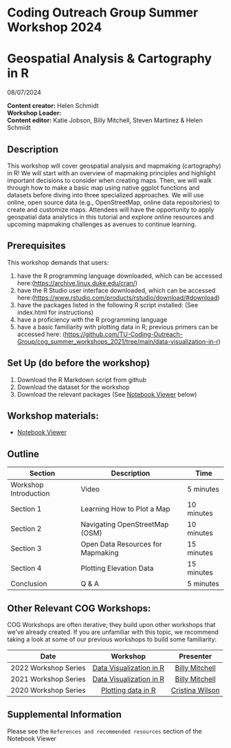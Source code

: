 # Coding Outreach Group Summer Workshop 2024
# Geospatial Analysis & Cartography in R
08/07/2024

__**Content creator:**__ Helen Schmidt  
__**Workshop Leader:**__   
__**Content editor:**__ Katie Jobson, Billy Mitchell, Steven Martinez & Helen Schmidt

## Description
This workshop will cover geospatial analysis and mapmaking (cartography) in R! We will start with an overview of mapmaking principles and highlight important decisions to consider when creating maps. Then, we will walk through how to make a basic map using native ggplot functions and datasets before diving into three specialized approaches. We will use online, open source data (e.g., OpenStreetMap, online data repositories) to create and customize maps. Attendees will have the opportunity to apply geospatial data analytics in this tutorial and explore online resources and upcoming mapmaking challenges as avenues to continue learning.

## Prerequisites
This workshop demands that users:
1. have the R programming language downloaded, which can be accessed here:(https://archive.linux.duke.edu/cran/)
2. have the R Studio user interface downloaded, which can be accessed here:(https://www.rstudio.com/products/rstudio/download/#download)
3. have the packages listed in the following R script installed: (See index.html for instructions)
4. have a proficiency with the R programming language
5. have a basic familiarity with plotting data in R; previous primers can be accessed here: (https://github.com/TU-Coding-Outreach-Group/cog_summer_workshops_2021/tree/main/data-visualization-in-r) 

## Set Up (do before the workshop)
1. Download the R Markdown script from github
2. Download the dataset for the workshop
3. Download the relevant packages (See [Notebook Viewer](https://tu-coding-outreach-group.github.io/cog_summer_workshops_2024/geo_analysis_in_r/index.html) below)
    
## Workshop materials:
- [Notebook Viewer](https://tu-coding-outreach-group.github.io/cog_summer_workshops_2024/geo_analysis_in_r/index.html)


## Outline

| Section | Description | Time |
| --- | --- | --- |
| Workshop Introduction | Video | 5 minutes |
| Section 1 | Learning How to Plot a Map | 10 minutes |
| Section 2 | Navigating OpenStreetMap (OSM) | 10 minutes |
| Section 3 | Open Data Resources for Mapmaking | 15 minutes |
| Section 4 | Plotting Elevation Data | 15 minutes |
| Conclusion |  Q & A | 5 minutes |

## Other Relevant COG Workshops:
COG Workshops are often iterative; they build upon other workshops that we've already created. If you are unfamiliar with this topic, we recommend taking a look at some of our previous workshops to build some familiarity:

| Date        | Workshop                             | Presenter  |
| :-----------: |:------------------------------------:| :-----------:|
| 2022 Workshop Series    | [Data Visualization in R](https://github.com/TU-Coding-Outreach-Group/cog_summer_workshops_2022/tree/main/data-visualization-in-r)                      | [Billy Mitchell](https://wj-mitchell.github.io/) |
| 2021 Workshop Series    | [Data Visualization in R](https://github.com/TU-Coding-Outreach-Group/cog_summer_workshops_2021/tree/main/data-visualization-in-r)                      | [Billy Mitchell](https://wj-mitchell.github.io/) |
| 2020 Workshop Series    | [Plotting data in R](https://github.com/TU-Coding-Outreach-Group/cog_summer_workshops_2020/tree/master/plotting-data-in-r)                      | [Cristina Wilson](https://www.radlab.us/people) |

## Supplemental Information
Please see the `References and recommended resources` section of the Notebook Viewer
